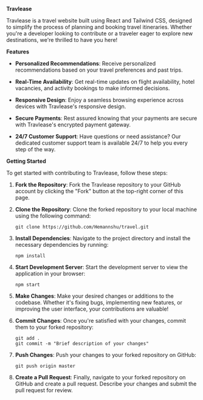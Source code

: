 **Travlease**

Travlease is a travel website built using React and Tailwind CSS, designed to simplify the process of planning and booking travel itineraries. Whether you're a developer looking to contribute or a traveler eager to explore new destinations, we're thrilled to have you here!

**Features**

- **Personalized Recommendations**: Receive personalized recommendations based on your travel preferences and past trips.
  
- **Real-Time Availability**: Get real-time updates on flight availability, hotel vacancies, and activity bookings to make informed decisions.

- **Responsive Design**: Enjoy a seamless browsing experience across devices with Travlease's responsive design.

- **Secure Payments**: Rest assured knowing that your payments are secure with Travlease's encrypted payment gateway.

- **24/7 Customer Support**: Have questions or need assistance? Our dedicated customer support team is available 24/7 to help you every step of the way.

**Getting Started**

To get started with contributing to Travlease, follow these steps:

1. **Fork the Repository**: Fork the Travlease repository to your GitHub account by clicking the "Fork" button at the top-right corner of this page.

2. **Clone the Repository**: Clone the forked repository to your local machine using the following command:
   ```
   git clone https://github.com/Hemannshu/travel.git
   ```

3. **Install Dependencies**: Navigate to the project directory and install the necessary dependencies by running:
   ```
   npm install
   ```

4. **Start Development Server**: Start the development server to view the application in your browser:
   ```
   npm start
   ```

5. **Make Changes**: Make your desired changes or additions to the codebase. Whether it's fixing bugs, implementing new features, or improving the user interface, your contributions are valuable!

6. **Commit Changes**: Once you're satisfied with your changes, commit them to your forked repository:
   ```
   git add .
   git commit -m "Brief description of your changes"
   ```

7. **Push Changes**: Push your changes to your forked repository on GitHub:
   ```
   git push origin master
   ```

8. **Create a Pull Request**: Finally, navigate to your forked repository on GitHub and create a pull request. Describe your changes and submit the pull request for review.
